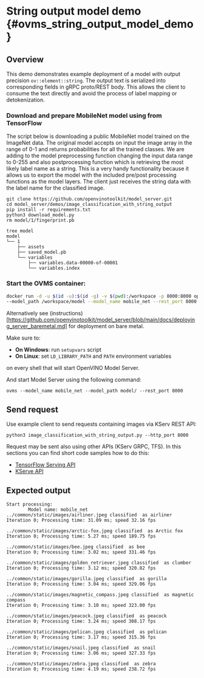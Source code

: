 # String output model demo {#ovms_string_output_model_demo}
## Overview

This demo demonstrates example deployment of a model with output precision `ov::element::string`. The output text is serialized into corresponding fields in gRPC proto/REST body. This allows the client to consume the text directly and avoid the process of label mapping or detokenization.

### Download and prepare MobileNet model using from TensorFlow
The script below is downloading a public MobileNet model trained on the ImageNet data. The original model accepts on input the image array in the range of 0-1 and returns probabilities for all the trained classes. We are adding to the model preprocessing function changing the input data range to 0-255 and also postprocessing function which is retrieving the most likely label name as a string. 
This is a very handy functionality because it allows us to export the model with the included pre/post processing functions as the model layers. The client just receives the string data with the label name for the classified image.

```console
git clone https://github.com/openvinotoolkit/model_server.git
cd model_server/demos/image_classification_with_string_output
pip install -r requirements.txt
python3 download_model.py
rm model/1/fingerprint.pb

tree model
model
└── 1
    ├── assets
    ├── saved_model.pb
    └── variables
        ├── variables.data-00000-of-00001
        └── variables.index
```

### Start the OVMS container:
```bash
docker run -d -u $(id -u):$(id -g) -v $(pwd):/workspace -p 8000:8000 openvino/model_server:latest \
--model_path /workspace/model --model_name mobile_net --rest_port 8000
```
Alternatively see (instructions)[https://github.com/openvinotoolkit/model_server/blob/main/docs/deploying_server_baremetal.md] for deployment on bare metal.

Make sure to:

- **On Windows**: run `setupvars` script
- **On Linux**: set `LD_LIBRARY_PATH` and `PATH` environment variables

on every shell that will start OpenVINO Model Server.

And start Model Server using the following command:
```console
ovms --model_name mobile_net --model_path model/ --rest_port 8000
```

## Send request
Use example client to send requests containing images via KServ REST API:
```console
python3 image_classification_with_string_output.py --http_port 8000
```
Request may be sent also using other APIs (KServ GRPC, TFS). In this sections you can find short code samples how to do this:
- [TensorFlow Serving API](../../docs/clients_tfs.md)
- [KServe API](../../docs/clients_kfs.md)


## Expected output
```console
Start processing:
        Model name: mobile_net
../common/static/images/airliner.jpeg classified  as airliner
Iteration 0; Processing time: 31.09 ms; speed 32.16 fps

../common/static/images/arctic-fox.jpeg classified  as Arctic fox
Iteration 0; Processing time: 5.27 ms; speed 189.75 fps

../common/static/images/bee.jpeg classified  as bee
Iteration 0; Processing time: 3.02 ms; speed 331.46 fps

../common/static/images/golden_retriever.jpeg classified  as clumber
Iteration 0; Processing time: 3.12 ms; speed 320.82 fps

../common/static/images/gorilla.jpeg classified  as gorilla
Iteration 0; Processing time: 3.04 ms; speed 329.06 fps

../common/static/images/magnetic_compass.jpeg classified  as magnetic compass
Iteration 0; Processing time: 3.10 ms; speed 323.00 fps

../common/static/images/peacock.jpeg classified  as peacock
Iteration 0; Processing time: 3.24 ms; speed 308.17 fps

../common/static/images/pelican.jpeg classified  as pelican
Iteration 0; Processing time: 3.17 ms; speed 315.36 fps

../common/static/images/snail.jpeg classified  as snail
Iteration 0; Processing time: 3.06 ms; speed 327.33 fps

../common/static/images/zebra.jpeg classified  as zebra
Iteration 0; Processing time: 4.19 ms; speed 238.72 fps
```
